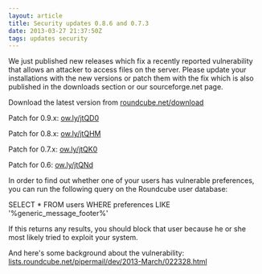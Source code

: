 ```yaml
---
layout: article
title: Security updates 0.8.6 and 0.7.3
date: 2013-03-27 21:37:50Z
tags: updates security
---
```

We just published new releases which fix a recently reported vulnerability that allows an attacker to access files on the server. Please update your installations with the new versions or patch them with the fix which is also published in the downloads section or our sourceforge.net page.

Download the latest version from [roundcube.net/download](https://roundcube.net/download)

Patch for 0.9.x: [ow.ly/jtQD0](http://ow.ly/jtQD0)

Patch for 0.8.x: [ow.ly/jtQHM](http://ow.ly/jtQHM)

Patch for 0.7.x: [ow.ly/jtQK0](http://ow.ly/jtQK0)

Patch for 0.6: [ow.ly/jtQNd](http://ow.ly/jtQNd)

In order to find out whether one of your users has vulnerable preferences, you can run the following query on the Roundcube user database:

SELECT * FROM users WHERE preferences LIKE '%generic_message_footer%'

If this returns any results, you should block that user because he or she most likely tried to exploit your system.

And here's some background about the vulnerability: [lists.roundcube.net/pipermail/dev/2013-March/022328.html](http://lists.roundcube.net/pipermail/dev/2013-March/022328.html)

